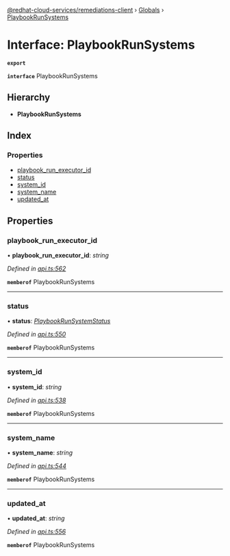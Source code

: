 [@redhat-cloud-services/remediations-client](../README.md) › [Globals](../globals.md) › [PlaybookRunSystems](playbookrunsystems.md)

# Interface: PlaybookRunSystems

**`export`** 

**`interface`** PlaybookRunSystems

## Hierarchy

* **PlaybookRunSystems**

## Index

### Properties

* [playbook_run_executor_id](playbookrunsystems.md#playbook_run_executor_id)
* [status](playbookrunsystems.md#status)
* [system_id](playbookrunsystems.md#system_id)
* [system_name](playbookrunsystems.md#system_name)
* [updated_at](playbookrunsystems.md#updated_at)

## Properties

###  playbook_run_executor_id

• **playbook_run_executor_id**: *string*

*Defined in [api.ts:562](https://github.com/RedHatInsights/javascript-clients/blob/master/packages/remediations/api.ts#L562)*

**`memberof`** PlaybookRunSystems

___

###  status

• **status**: *[PlaybookRunSystemStatus](../enums/playbookrunsystemstatus.md)*

*Defined in [api.ts:550](https://github.com/RedHatInsights/javascript-clients/blob/master/packages/remediations/api.ts#L550)*

**`memberof`** PlaybookRunSystems

___

###  system_id

• **system_id**: *string*

*Defined in [api.ts:538](https://github.com/RedHatInsights/javascript-clients/blob/master/packages/remediations/api.ts#L538)*

**`memberof`** PlaybookRunSystems

___

###  system_name

• **system_name**: *string*

*Defined in [api.ts:544](https://github.com/RedHatInsights/javascript-clients/blob/master/packages/remediations/api.ts#L544)*

**`memberof`** PlaybookRunSystems

___

###  updated_at

• **updated_at**: *string*

*Defined in [api.ts:556](https://github.com/RedHatInsights/javascript-clients/blob/master/packages/remediations/api.ts#L556)*

**`memberof`** PlaybookRunSystems
